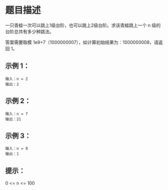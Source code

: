 # 题目描述
一只青蛙一次可以跳上1级台阶，也可以跳上2级台阶。求该青蛙跳上一个 n 级的台阶总共有多少种跳法。

答案需要取模 1e9+7（1000000007），如计算初始结果为：1000000008，请返回 1。

## 示例 1：
```
输入：n = 2
输出：2
```
## 示例 2：
```
输入：n = 7
输出：21
```
## 示例 3：
```
输入：n = 0
输出：1
```
## 提示：
0 <= n <= 100